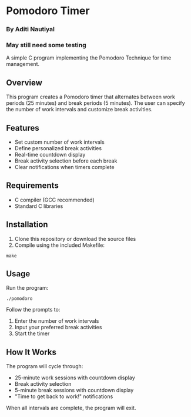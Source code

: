 # Pomodoro Timer
### By Aditi Nautiyal
### May still need some testing

A simple C program implementing the Pomodoro Technique for time management.

## Overview

This program creates a Pomodoro timer that alternates between work periods (25 minutes) and break periods (5 minutes). The user can specify the number of work intervals and customize break activities.

## Features

- Set custom number of work intervals
- Define personalized break activities
- Real-time countdown display
- Break activity selection before each break
- Clear notifications when timers complete

## Requirements

- C compiler (GCC recommended)
- Standard C libraries

## Installation

1. Clone this repository or download the source files
2. Compile using the included Makefile:

```
make
```

## Usage

Run the program:

```
./pomodoro
```

Follow the prompts to:
1. Enter the number of work intervals
2. Input your preferred break activities
3. Start the timer

## How It Works

The program will cycle through:
- 25-minute work sessions with countdown display
- Break activity selection
- 5-minute break sessions with countdown display
- "Time to get back to work!" notifications

When all intervals are complete, the program will exit.
